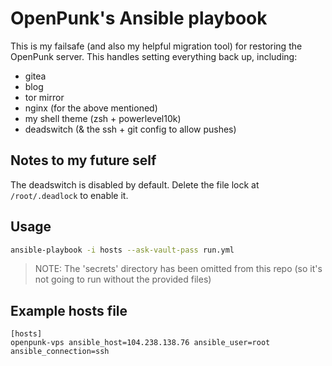 # OpenPunk's Ansible playbook

This is my failsafe (and also my helpful migration tool) for restoring the OpenPunk server. This handles setting everything back up, including:

- gitea
- blog
- tor mirror
- nginx (for the above mentioned)
- my shell theme (zsh + powerlevel10k)
- deadswitch (& the ssh + git config to allow pushes)

## Notes to my future self

The deadswitch is disabled by default. Delete the file lock at `/root/.deadlock` to enable it.

## Usage

```sh
ansible-playbook -i hosts --ask-vault-pass run.yml
```
> NOTE: The 'secrets' directory has been omitted from this repo (so it's not going to run without the provided files)

## Example hosts file

```
[hosts]
openpunk-vps ansible_host=104.238.138.76 ansible_user=root ansible_connection=ssh
```